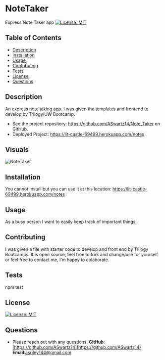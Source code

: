 # NoteTaker

Express Note Taker app
[![License: MIT](https://img.shields.io/badge/License-MIT-yellow.svg)](https://opensource.org/licenses/MIT)

## Table of Contents

- [Description](#description)
- [Installation](#installation)
- [Usage](#usage)
- [Contributing](#contributing)
- [Tests](#test)
- [License](#license)
- [Questions](#questions)

## Description

An express note taking app. I was given the templates and frontend to develop by Trilogy/UW Bootcamp.

- See the project repository: https://github.com/ASwartz14/Note_Taker on GitHub.
- Deployed Project: https://lit-castle-69499.herokuapp.com/notes

## Visuals

![NoteTaker]()

## Installation

You cannot install but you can use it at this location: https://lit-castle-69499.herokuapp.com/notes

## Usage

As a busy person I want to easily keep track of important things.

## Contributing

I was given a file with starter code to develop and front end by Trilogy Bootcamps. It is open source, feel free to fork and change/use for yourself or feel free to contact me, I'm happy to colaborate.

## Tests

npm test

## License

[![License: MIT](https://img.shields.io/badge/License-MIT-yellow.svg)](https://opensource.org/licenses/MIT)

## Questions

- Please reach out with any questions.
  **GitHub**: [https://github.com/ASwartz14](https://github.com/ASwartz14)
  **Email**:asriley144@gmail.com
